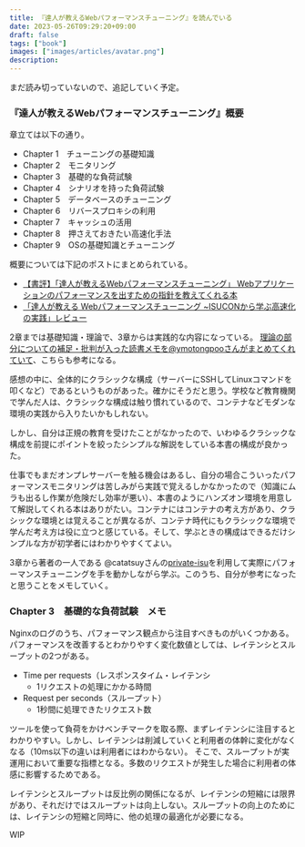 ```yaml
---
title: 『達人が教えるWebパフォーマンスチューニング』を読んでいる
date: 2023-05-26T09:29:20+09:00
draft: false
tags: ["book"]
images: ["images/articles/avatar.png"]
description: 
---
```


まだ読み切っていないので、追記していく予定。

### 『達人が教えるWebパフォーマンスチューニング』概要

章立ては以下の通り。

- Chapter 1　チューニングの基礎知識
- Chapter 2　モニタリング
- Chapter 3　基礎的な負荷試験
- Chapter 4　シナリオを持った負荷試験
- Chapter 5　データベースのチューニング
- Chapter 6　リバースプロキシの利用
- Chapter 7　キャッシュの活用
- Chapter 8　押さえておきたい高速化手法
- Chapter 9　OSの基礎知識とチューニング

概要については下記のポストにまとめられている。

- [【書評】「達人が教えるWebパフォーマンスチューニング」 Webアプリケーションのパフォーマンスを出すための指針を教えてくれる本](https://dev.classmethod.jp/articles/220609_book_web_performance_tunning/)
- [「達人が教える Webパフォーマンスチューニング ~ISUCONから学ぶ高速化の実践」レビュー](https://qiita.com/chibiegg/items/b82cfc4bbd33e14890a7)

2章までは基礎知識・理論で、3章からは実践的な内容になっている。
[理論の部分についての補足・批判が入った読書メモを@ymotongpooさんがまとめてくれていて](ymotongpoo)、こちらも参考になる。

感想の中に、全体的にクラシックな構成（サーバーにSSHしてLinuxコマンドを叩くなど）であるというものがあった。確かにそうだと思う。学校など教育機関で学んだ人は、クラシックな構成は触り慣れているので、コンテナなどモダンな環境の実践から入りたいかもしれない。

しかし、自分は正規の教育を受けたことがなかったので、いわゆるクラシックな構成を前提にポイントを絞ったシンプルな解説をしている本書の構成が良かった。

仕事でもまだオンプレサーバーを触る機会はあるし、自分の場合こういったパフォーマンスモニタリングは苦しみがら実践で覚えるしかなかったので（知識にムラも出るし作業が危険だし効率が悪い）、本書のようにハンズオン環境を用意して解説してくれる本はありがたい。コンテナにはコンテナの考え方があり、クラシックな環境とは覚えることが異なるが、コンテナ時代にもクラシックな環境で学んだ考え方は役に立つと感じている。そして、学ぶときの構成はできるだけシンプルな方が初学者にはわかりやすくてよい。

3章から著者の一人である @catatsuyさんの[private-isu](https://github.com/catatsuy/private-isu)を利用して実際にパフォーマンスチューニングを手を動かしながら学ぶ。このうち、自分が参考になったと思うことをメモしていく。

### Chapter 3　基礎的な負荷試験　メモ

Nginxのログのうち、パフォーマンス観点から注目すべきものがいくつかある。
パフォーマンスを改善するとわかりやすく変化数値としては、レイテンシとスループットの2つがある。

- Time per requests（レスポンスタイム・レイテンシ
  - 1リクエストの処理にかかる時間
- Request per seconds（スループット）
  - 1秒間に処理できたリクエスト数

ツールを使って負荷をかけベンチマークを取る際、まずレイテンシに注目するとわかりやすい。しかし、レイテンシは削減していくと利用者の体幹に変化がなくなる（10ms以下の違いは利用者にはわからない）。
そこで、スループットが実運用において重要な指標となる。多数のリクエストが発生した場合に利用者の体感に影響するためである。

レイテンシとスループットは反比例の関係になるが、レイテンシの短縮には限界があり、それだけではスループットは向上しない。スループットの向上のためには、レイテンシの短縮と同時に、他の処理の最適化が必要になる。

WIP
